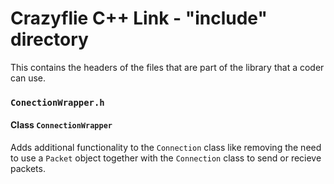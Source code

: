 # Crazyflie C++ Link - "include" directory

This contains the headers of the files that are part of the library that a coder can use.

### `ConectionWrapper.h`

#### Class `ConnectionWrapper` 
Adds additional functionality to the `Connection` class like removing the need to use a `Packet` object together with the `Connection` class to send or recieve packets.
